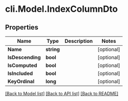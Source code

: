 # cli.Model.IndexColumnDto

## Properties

Name | Type | Description | Notes
------------ | ------------- | ------------- | -------------
**Name** | **string** |  | [optional] 
**IsDescending** | **bool** |  | [optional] 
**IsComputed** | **bool** |  | [optional] 
**IsIncluded** | **bool** |  | [optional] 
**KeyOrdinal** | **long** |  | [optional] 

[[Back to Model list]](../README.md#documentation-for-models) [[Back to API list]](../README.md#documentation-for-api-endpoints) [[Back to README]](../README.md)

